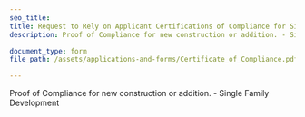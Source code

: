 ```yaml
---
seo_title: 
title: Request to Rely on Applicant Certifications of Compliance for Single-Family Development—New Construction or Addition
description: Proof of Compliance for new construction or addition. - Single Family Development

document_type: form
file_path: /assets/applications-and-forms/Certificate_of_Compliance.pdf

---
```

Proof of Compliance for new construction or addition. - Single Family Development
